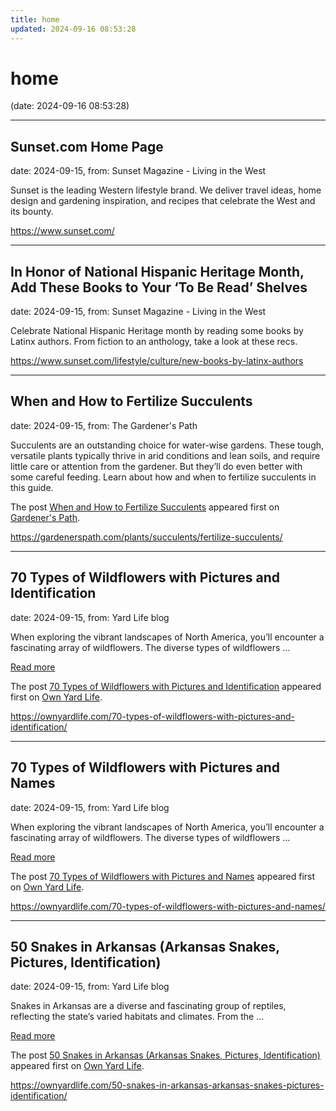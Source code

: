 ```yaml
---
title: home
updated: 2024-09-16 08:53:28
---
```


# home

(date: 2024-09-16 08:53:28)

---

## Sunset.com Home Page

date: 2024-09-15, from: Sunset Magazine - Living in the West

Sunset is the leading Western lifestyle brand. We deliver travel ideas, home design and gardening inspiration, and recipes that celebrate the West and its bounty. 

<https://www.sunset.com/>

---

## In Honor of National Hispanic Heritage Month, Add These Books to Your ‘To Be Read’ Shelves

date: 2024-09-15, from: Sunset Magazine - Living in the West

Celebrate National Hispanic Heritage month by reading some books by Latinx authors. From fiction to an anthology, take a look at these recs. 

<https://www.sunset.com/lifestyle/culture/new-books-by-latinx-authors>

---

## When and How to Fertilize Succulents

date: 2024-09-15, from: The Gardener's Path

<p>Succulents are an outstanding choice for water-wise gardens. These tough, versatile plants typically thrive in arid conditions and lean soils, and require little care or attention from the gardener. But they’ll do even better with some careful feeding. Learn about how and when to fertilize succulents in this guide.</p>
<p>The post <a href="https://gardenerspath.com/plants/succulents/fertilize-succulents/">When and How to Fertilize Succulents</a> appeared first on <a href="https://gardenerspath.com">Gardener&#039;s Path</a>.</p>
 

<https://gardenerspath.com/plants/succulents/fertilize-succulents/>

---

## 70 Types of Wildflowers with Pictures and Identification

date: 2024-09-15, from: Yard Life blog

<p>When exploring the vibrant landscapes of North America, you&#8217;ll encounter a fascinating array of wildflowers. The diverse types of wildflowers ... </p>
<p class="read-more-container"><a title="70 Types of Wildflowers with Pictures and Identification" class="read-more button" href="https://ownyardlife.com/70-types-of-wildflowers-with-pictures-and-identification/#more-19261" aria-label="Read more about 70 Types of Wildflowers with Pictures and Identification">Read more</a></p>
<p>The post <a href="https://ownyardlife.com/70-types-of-wildflowers-with-pictures-and-identification/">70 Types of Wildflowers with Pictures and Identification</a> appeared first on <a href="https://ownyardlife.com">Own Yard Life</a>.</p>
 

<https://ownyardlife.com/70-types-of-wildflowers-with-pictures-and-identification/>

---

## 70 Types of Wildflowers with Pictures and Names

date: 2024-09-15, from: Yard Life blog

<p>When exploring the vibrant landscapes of North America, you&#8217;ll encounter a fascinating array of wildflowers. The diverse types of wildflowers ... </p>
<p class="read-more-container"><a title="70 Types of Wildflowers with Pictures and Names" class="read-more button" href="https://ownyardlife.com/70-types-of-wildflowers-with-pictures-and-names/#more-19261" aria-label="Read more about 70 Types of Wildflowers with Pictures and Names">Read more</a></p>
<p>The post <a href="https://ownyardlife.com/70-types-of-wildflowers-with-pictures-and-names/">70 Types of Wildflowers with Pictures and Names</a> appeared first on <a href="https://ownyardlife.com">Own Yard Life</a>.</p>
 

<https://ownyardlife.com/70-types-of-wildflowers-with-pictures-and-names/>

---

## 50 Snakes in Arkansas (Arkansas Snakes, Pictures, Identification)

date: 2024-09-15, from: Yard Life blog

<p>Snakes in Arkansas are a diverse and fascinating group of reptiles, reflecting the state&#8217;s varied habitats and climates. From the ... </p>
<p class="read-more-container"><a title="50 Snakes in Arkansas (Arkansas Snakes, Pictures, Identification)" class="read-more button" href="https://ownyardlife.com/50-snakes-in-arkansas-arkansas-snakes-pictures-identification/#more-19223" aria-label="Read more about 50 Snakes in Arkansas (Arkansas Snakes, Pictures, Identification)">Read more</a></p>
<p>The post <a href="https://ownyardlife.com/50-snakes-in-arkansas-arkansas-snakes-pictures-identification/">50 Snakes in Arkansas (Arkansas Snakes, Pictures, Identification)</a> appeared first on <a href="https://ownyardlife.com">Own Yard Life</a>.</p>
 

<https://ownyardlife.com/50-snakes-in-arkansas-arkansas-snakes-pictures-identification/>


